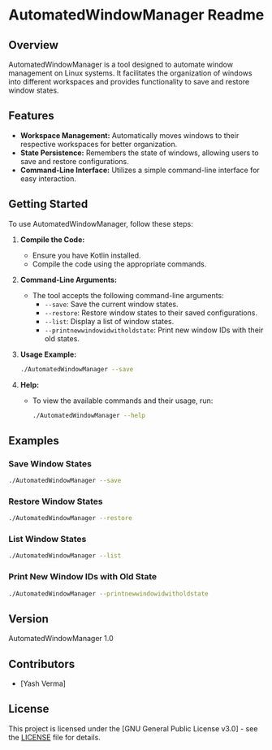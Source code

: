 # AutomatedWindowManager Readme

## Overview
AutomatedWindowManager is a tool designed to automate window management on Linux systems. It facilitates the organization of windows into different workspaces and provides functionality to save and restore window states.

## Features
- **Workspace Management:** Automatically moves windows to their respective workspaces for better organization.
- **State Persistence:** Remembers the state of windows, allowing users to save and restore configurations.
- **Command-Line Interface:** Utilizes a simple command-line interface for easy interaction.

## Getting Started
To use AutomatedWindowManager, follow these steps:

1. **Compile the Code:**
    - Ensure you have Kotlin installed.
    - Compile the code using the appropriate commands.

2. **Command-Line Arguments:**
    - The tool accepts the following command-line arguments:
        - `--save`: Save the current window states.
        - `--restore`: Restore window states to their saved configurations.
        - `--list`: Display a list of window states.
        - `--printnewwindowidwitholdstate`: Print new window IDs with their old states.

3. **Usage Example:**
   ```bash
   ./AutomatedWindowManager --save
   ```

4. **Help:**
    - To view the available commands and their usage, run:
      ```bash
      ./AutomatedWindowManager --help
      ```

## Examples
### Save Window States
```bash
./AutomatedWindowManager --save
```

### Restore Window States
```bash
./AutomatedWindowManager --restore
```

### List Window States
```bash
./AutomatedWindowManager --list
```

### Print New Window IDs with Old State
```bash
./AutomatedWindowManager --printnewwindowidwitholdstate
```

## Version
AutomatedWindowManager 1.0

## Contributors
- [Yash Verma]

## License
This project is licensed under the [GNU General Public License v3.0] - see the [LICENSE](./LICENSE) file for details.